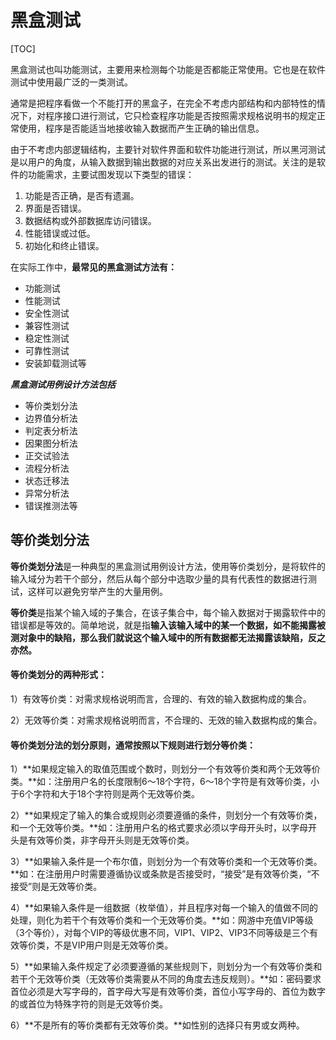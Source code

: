 # 黑盒测试

[TOC]

黑盒测试也叫功能测试，主要用来检测每个功能是否都能正常使用。它也是在软件测试中使用最广泛的一类测试。

通常是把程序看做一个不能打开的黑盒子，在完全不考虑内部结构和内部特性的情况下，对程序接口进行测试，它只检查程序功能是否按照需求规格说明书的规定正常使用，程序是否能适当地接收输入数据而产生正确的输出信息。

由于不考虑内部逻辑结构，主要针对软件界面和软件功能进行测试，所以黑河测试是以用户的角度，从输入数据到输出数据的对应关系出发进行的测试。关注的是软件的功能需求，主要试图发现以下类型的错误：

1. 功能是否正确，是否有遗漏。
2. 界面是否错误。
3. 数据结构或外部数据库访问错误。
4. 性能错误或过低。
5. 初始化和终止错误。

在实际工作中，**最常见的黑盒测试方法有：**

- 功能测试
- 性能测试
- 安全性测试
- 兼容性测试
- 稳定性测试
- 可靠性测试
- 安装卸载测试等

***黑盒测试用例设计方法包括***

- 等价类划分法
- 边界值分析法
- 判定表分析法
- 因果图分析法
- 正交试验法
- 流程分析法
- 状态迁移法
- 异常分析法
- 错误推测法等

## 等价类划分法

**等价类划分法**是一种典型的黑盒测试用例设计方法，使用等价类划分，是将软件的输入域分为若干个部分，然后从每个部分中选取少量的具有代表性的数据进行测试，这样可以避免穷举产生的大量用例。

**等价类**是指某个输入域的子集合，在该子集合中，每个输入数据对于揭露软件中的错误都是等效的。简单地说，就是指**输入该输入域中的某一个数据，如不能揭露被测对象中的缺陷，那么我们就说这个输入域中的所有数据都无法揭露该缺陷，反之亦然。**

#### 等价类划分的两种形式：

1）有效等价类：对需求规格说明而言，合理的、有效的输入数据构成的集合。

2）无效等价类：对需求规格说明而言，不合理的、无效的输入数据构成的集合。

#### 等价类划分法的划分原则，通常按照以下规则进行划分等价类：

1）**如果规定输入的取值范围或个数时，则划分一个有效等价类和两个无效等价类。**如：注册用户名的长度限制6～18个字符，6～18个字符是有效等价类，小于6个字符和大于18个字符则是两个无效等价类。

2）**如果规定了输入的集合或规则必须要遵循的条件，则划分一个有效等价类，和一个无效等价类。**如：注册用户名的格式要求必须以字母开头时，以字母开头是有效等价类，非字母开头则是无效等价类。

3）**如果输入条件是一个布尔值，则划分为一个有效等价类和一个无效等价类。**如：在注册用户时需要遵循协议或条款是否接受时，“接受”是有效等价类，“不接受”则是无效等价类。

4）**如果输入条件是一组数据（枚举值），并且程序对每一个输入的值做不同的处理，则化为若干个有效等价类和一个无效等价类。**如：网游中充值VIP等级（3个等价），对每个VIP的等级优惠不同，VIP1、VIP2、VIP3不同等级是三个有效等价类，不是VIP用户则是无效等价类。

5）**如果输入条件规定了必须要遵循的某些规则下，则划分为一个有效等价类和若干个无效等价类（无效等价类需要从不同的角度去违反规则）。**如：密码要求首位必须是大写字母的，首字母大写是有效等价类，首位小写字母的、首位为数字的或首位为特殊字符的则是无效等价类。

6）**不是所有的等价类都有无效等价类。**如性别的选择只有男或女两种。